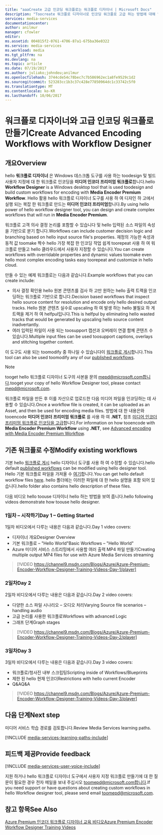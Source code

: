 ```yaml
---
title: "aaaCreate 고급 인코딩 워크플로는 워크플로 디자이너 | Microsoft Docs"
description: "Toocreate 워크플로 디자이너로 인코딩 워크플로 고급 하는 방법에 대해 알아봅니다."
services: media-services
documentationcenter: 
author: anilmur
manager: cfowler
editor: 
ms.assetid: 004815f2-0761-4706-87a1-675ba36e0322
ms.service: media-services
ms.workload: media
ms.tgt_pltfrm: na
ms.devlang: na
ms.topic: article
ms.date: 07/19/2017
ms.author: juliako;johndeu;anilmur
ms.openlocfilehash: 3744cde54c78bec7c7b586962ec1a8fe9529c1d2
ms.sourcegitcommit: 523283cc1b3c37c428e77850964dc1c33742c5f0
ms.translationtype: MT
ms.contentlocale: ko-KR
ms.lasthandoff: 10/06/2017
---
```

# <a name="create-advanced-encoding-workflows-with-workflow-designer"></a><span data-ttu-id="7fe20-103">워크플로 디자이너와 고급 인코딩 워크플로 만들기</span><span class="sxs-lookup"><span data-stu-id="7fe20-103">Create Advanced Encoding Workflows with Workflow Designer</span></span>
## <a name="overview"></a><span data-ttu-id="7fe20-104">개요</span><span class="sxs-lookup"><span data-stu-id="7fe20-104">Overview</span></span>
<span data-ttu-id="7fe20-105">hello **워크플로 디자이너** 은 Windows 데스크톱 도구를 사용 하는 toodesign 및 빌드 사용자 지정에 대 한 워크플로 인코딩을 **미디어 인코더 프리미엄 워크플로**합니다.</span><span class="sxs-lookup"><span data-stu-id="7fe20-105">hello **Workflow Designer** is a Windows desktop tool that is used toodesign and build custom workflows for encoding with **Media Encoder Premium Workflow**.</span></span>
<span data-ttu-id="7fe20-106">Hello 활용 hello 워크플로 디자이너 도구를 사용 하 여 디자인 하 고에서 실행 되는 복잡 한 워크플로 만드는 **미디어 인코더 프리미엄**합니다.</span><span class="sxs-lookup"><span data-stu-id="7fe20-106">By using hello power of hello workflow designer tool, you can design and create complex workflows that will run in **Media Encoder Premium**.</span></span>  

<span data-ttu-id="7fe20-107">워크플로 고객 의사 결정 논리를 포함할 수 있습니다 및 hello 입력된 소스 파일의 속성을 기반으로 분기 합니다.</span><span class="sxs-lookup"><span data-stu-id="7fe20-107">Workflows can include customer decision logic and branching based on hello input source file's properties.</span></span> <span data-ttu-id="7fe20-108">재정의 가능한 속성과 동적 값 toomake 짝수 hello 가장 복잡 한 인코딩 작업 쉽게 toorepeat 사용 하 여 워크플로 만들고 hello 클라우드에서 사용자 지정할 수 있습니다.</span><span class="sxs-lookup"><span data-stu-id="7fe20-108">You can create workflows with overridable properties and dynamic values toomake even hello most complex encoding tasks easy toorepeat and customize in hello cloud.</span></span>

<span data-ttu-id="7fe20-109">만들 수 있는 예제 워크플로는 다음과 같습니다.</span><span class="sxs-lookup"><span data-stu-id="7fe20-109">Example workflows that you can create include:</span></span>

* <span data-ttu-id="7fe20-110">의사 결정 확인용 hello 원본 콘텐츠를 검사 하 고만 원하는 hello 출력 트랙을 인코딩하는 워크플로 기반으로 합니다.</span><span class="sxs-lookup"><span data-stu-id="7fe20-110">Decision based workflows that inspect hello source content for resolution and encode only hello desired output tracks.</span></span>  <span data-ttu-id="7fe20-111">Hello 원본 콘텐츠 실수로 upscaling 하 여 발생 하는 hello 불필요 하 게 트랙을 제거 하 여 helfpul입니다.</span><span class="sxs-lookup"><span data-stu-id="7fe20-111">This is helfpul by eliminating hello wasted tracks that would be generated by upscaling hello source content inadvertantly.</span></span>
* <span data-ttu-id="7fe20-112">여러 입력된 파일이 사용 되는 toosupport 캡션과 오버레이 연결 함께 콘텐츠 수 있습니다.</span><span class="sxs-lookup"><span data-stu-id="7fe20-112">Multiple input files can be used toosupport captions, overlays and stitching together content.</span></span> 

<span data-ttu-id="7fe20-113">이 도구도 사용 되는 toomodify 중 하나일 수 있습니다이 [워크플로 게시](media-services-workflow-designer.md#existing_workflows)합니다.</span><span class="sxs-lookup"><span data-stu-id="7fe20-113">This tool can also be used toomodify any of our [published workflows](media-services-workflow-designer.md#existing_workflows).</span></span> 

> [!NOTE]
> <span data-ttu-id="7fe20-114">tooget hello 워크플로 디자이너 도구의 사본을 문의 mepd@microsoft.com합니다.</span><span class="sxs-lookup"><span data-stu-id="7fe20-114">tooget your copy of hello Workflow Designer tool, please contact mepd@microsoft.com.</span></span>
> 
> 

<span data-ttu-id="7fe20-115">워크플로 파일을 만든 후 이를 자산으로 업로드한 다음 미디어 파일을 인코딩하는 데 사용할 수 있습니다.</span><span class="sxs-lookup"><span data-stu-id="7fe20-115">Once a workflow file is created, it can be uploaded as an Asset, and then be used for encoding media files.</span></span> <span data-ttu-id="7fe20-116">방법에 대 한 내용은와 tooencode **미디어 인코더 프리미엄 워크플로** 를 사용 하 여 **.NET**, 참조 [미디어 인코더 프리미엄 워크플로 인코딩을 고급](media-services-encode-with-premium-workflow.md)합니다.</span><span class="sxs-lookup"><span data-stu-id="7fe20-116">For information on how tooencode with **Media Encoder Premium Workflow** using **.NET**, see [Advanced encoding with Media Encoder Premium Workflow](media-services-encode-with-premium-workflow.md).</span></span>

## <span data-ttu-id="7fe20-117"><a id="existing_workflows"></a>기존 워크플로 수정</span><span class="sxs-lookup"><span data-stu-id="7fe20-117"><a id="existing_workflows"></a>Modify existing workflows</span></span>
<span data-ttu-id="7fe20-118">기본 hello [워크플로 게시](media-services-workflow-designer.md#existing_workflows) hello 디자이너 도구를 사용 하 여 수정할 수 있습니다.</span><span class="sxs-lookup"><span data-stu-id="7fe20-118">hello default [published workflows](media-services-workflow-designer.md#existing_workflows) can be modified using hello designer tool.</span></span> <span data-ttu-id="7fe20-119">Hello 기본 워크플로 파일을 가져올 수 [여기](https://github.com/Azure/azure-media-services-samples/tree/master/Encoding%20Presets/VoD/MediaEncoderPremiumWorkfows)합니다.</span><span class="sxs-lookup"><span data-stu-id="7fe20-119">You can get hello default workflow files [here](https://github.com/Azure/azure-media-services-samples/tree/master/Encoding%20Presets/VoD/MediaEncoderPremiumWorkfows).</span></span> <span data-ttu-id="7fe20-120">hello 폴더에는 이러한 파일에 대 한 hello 설명을 포함 되어 있습니다.</span><span class="sxs-lookup"><span data-stu-id="7fe20-120">hello folder also contains hello description of these files.</span></span>

<span data-ttu-id="7fe20-121">다음 비디오 hello toouse 디자이너 hello 하는 방법을 보여 줍니다.</span><span class="sxs-lookup"><span data-stu-id="7fe20-121">hello following videos demonstrate how toouse hello designer.</span></span>

### <a name="day-1--getting-started"></a><span data-ttu-id="7fe20-122">1일차 – 시작하기</span><span class="sxs-lookup"><span data-stu-id="7fe20-122">Day 1 – Getting Started</span></span>
<span data-ttu-id="7fe20-123">1일차 비디오에서 다루는 내용은 다음과 같습니다.</span><span class="sxs-lookup"><span data-stu-id="7fe20-123">Day 1 video covers:</span></span>

* <span data-ttu-id="7fe20-124">디자이너 개요</span><span class="sxs-lookup"><span data-stu-id="7fe20-124">Designer Overview</span></span>
* <span data-ttu-id="7fe20-125">기본 워크플로 – "Hello World"</span><span class="sxs-lookup"><span data-stu-id="7fe20-125">Basic Workflows – "Hello World"</span></span>
* <span data-ttu-id="7fe20-126">Azure 미디어 서비스 스트리밍에서 사용할 여러 출력 MP4 파일 만들기</span><span class="sxs-lookup"><span data-stu-id="7fe20-126">Creating multiple output MP4 files for use with Azure Media Services streaming</span></span>

> [!VIDEO https://channel9.msdn.com/Blogs/Azure/Azure-Premium-Encoder-Workflow-Designer-Training-Videos-Day-1/player]
> 
> 

### <a name="day-2"></a><span data-ttu-id="7fe20-127">2일차</span><span class="sxs-lookup"><span data-stu-id="7fe20-127">Day 2</span></span>
<span data-ttu-id="7fe20-128">2일차 비디오에서 다루는 내용은 다음과 같습니다.</span><span class="sxs-lookup"><span data-stu-id="7fe20-128">Day 2 video covers:</span></span>

* <span data-ttu-id="7fe20-129">다양한 소스 파일 시나리오 – 오디오 처리</span><span class="sxs-lookup"><span data-stu-id="7fe20-129">Varying Source file scenarios – handling audio</span></span>
* <span data-ttu-id="7fe20-130">고급 논리를 사용한 워크플로</span><span class="sxs-lookup"><span data-stu-id="7fe20-130">Workflows with advanced Logic</span></span>
* <span data-ttu-id="7fe20-131">그래프 단계</span><span class="sxs-lookup"><span data-stu-id="7fe20-131">Graph stages</span></span>

> [!VIDEO https://channel9.msdn.com/Blogs/Azure/Azure-Premium-Encoder-Workflow-Designer-Training-Videos-Day-2/player]
> 
> 

### <a name="day-3"></a><span data-ttu-id="7fe20-132">3일차</span><span class="sxs-lookup"><span data-stu-id="7fe20-132">Day 3</span></span>
<span data-ttu-id="7fe20-133">3일차 비디오에서 다루는 내용은 다음과 같습니다.</span><span class="sxs-lookup"><span data-stu-id="7fe20-133">Day 3 video covers:</span></span>

* <span data-ttu-id="7fe20-134">워크플로/청사진 내부 스크립팅</span><span class="sxs-lookup"><span data-stu-id="7fe20-134">Scripting inside of Workflows/Blueprints</span></span>
* <span data-ttu-id="7fe20-135">제한 된 hello 현재 인코더</span><span class="sxs-lookup"><span data-stu-id="7fe20-135">Restrictions with hello current Encoder</span></span>
* <span data-ttu-id="7fe20-136">Q&A</span><span class="sxs-lookup"><span data-stu-id="7fe20-136">Q&A</span></span>

> [!VIDEO https://channel9.msdn.com/Blogs/Azure/Azure-Premium-Encoder-Workflow-Designer-Training-Videos-Day-3/player]
> 
> 

## <a name="next-step"></a><span data-ttu-id="7fe20-137">다음 단계</span><span class="sxs-lookup"><span data-stu-id="7fe20-137">Next step</span></span>
<span data-ttu-id="7fe20-138">미디어 서비스 학습 경로를 검토합니다.</span><span class="sxs-lookup"><span data-stu-id="7fe20-138">Review Media Services learning paths.</span></span>

[!INCLUDE [media-services-learning-paths-include](../../includes/media-services-learning-paths-include.md)]

## <a name="provide-feedback"></a><span data-ttu-id="7fe20-139">피드백 제공</span><span class="sxs-lookup"><span data-stu-id="7fe20-139">Provide feedback</span></span>
[!INCLUDE [media-services-user-voice-include](../../includes/media-services-user-voice-include.md)]

<span data-ttu-id="7fe20-140">지원 하거나 hello 워크플로 디자이너 도구에서 사용자 지정 워크플로 만들기에 대 한 질문이 필요한 경우 전자 메일을 보내 주십시오 toomepd@microsoft.com합니다.</span><span class="sxs-lookup"><span data-stu-id="7fe20-140">If you need support or have questions about creating custom workflows in hello Workflow designer tool, please send email toomepd@microsoft.com.</span></span>

## <a name="see-also"></a><span data-ttu-id="7fe20-141">참고 항목</span><span class="sxs-lookup"><span data-stu-id="7fe20-141">See Also</span></span>
[<span data-ttu-id="7fe20-142">Azure Premium 인코더 워크플로 디자이너 교육 비디오</span><span class="sxs-lookup"><span data-stu-id="7fe20-142">Azure Premium Encoder Workflow Designer Training Videos</span></span>](http://johndeutscher.com/2015/07/06/azure-premium-encoder-workflow-designer-training-videos/)

